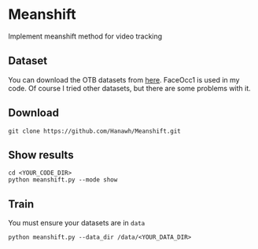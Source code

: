 # Meanshift
Implement meanshift method for video tracking
## Dataset
You can download the OTB datasets from [here](http://cvlab.hanyang.ac.kr/tracker_benchmark/datasets.html). FaceOcc1 is used in my code. Of course I tried other datasets, but there are some problems with it.
## Download
```
git clone https://github.com/Hanawh/Meanshift.git
```
## Show results
```
cd <YOUR_CODE_DIR>
python meanshift.py --mode show
```
## Train
You must ensure your datasets are in `data`
```
python meanshift.py --data_dir /data/<YOUR_DATA_DIR>
```



